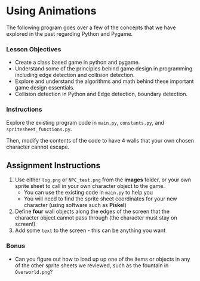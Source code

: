 # Using Animations  

The following program goes over a few of the concepts that we have explored in the past regarding Python and Pygame.

### Lesson Objectives
* Create a class based game in python and pygame. 
* Understand some of the principles behind game design in programming including edge detection and collision detection. 
* Explore and understand the algorithms and math behind these important game design essentials. 
* Collision detection in Python and Edge detection, boundary detection.

### Instructions
Explore the existing program code in `main.py`, `constants.py`, and `spritesheet_functions.py`.  

Then, modify the contents of the code to have 4 walls that your own chosen character cannot escape.

## Assignment Instructions
1. Use either `log.png` or `NPC_test.png` from the **images** folder, or your own sprite sheet to call in your own character object to the game.
     * You can use the existing code in `main.py` to help you
     * You will need to find the sprite sheet coordinates for your new character (using software such as **Piskel**)
2. Define **four** wall objects along the edges of the screen that the character object cannot pass through (the character must stay on screen!)
3. Add some `text` to the screen - this can be anything you want

### Bonus
* Can you figure out how to load up up one of the items or objects in any of the other sprite sheets we reviewed, such as the fountain in `Overworld.png`?
